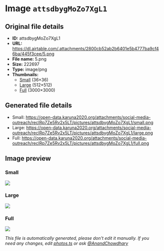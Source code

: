 # Image `attsdbygMoZo7XgL1`

## Original file details

- **ID:** attsdbygMoZo7XgL1
- **URL:** https://dl.airtable.com/.attachments/2800cb52ab2b6401e5b4777ba9cf46ba/445f3cee/5.png
- **File name:** 5.png
- **Size:** 222697
- **Type:** image/png
- **Thumbnails:**
  - [Small](https://dl.airtable.com/.attachmentThumbnails/de750ea57872f056ebc5ac8490516f16/a4daf38b) (36×36)
  - [Large](https://dl.airtable.com/.attachmentThumbnails/4505dbfeedd39ef8acf2baa38caa51bf/f73caf0a) (512×512)
  - [Full](https://dl.airtable.com/.attachmentThumbnails/e4d2fd550c650ae713acc53bccbe8490/ff7180de) (3000×3000)

## Generated file details

- Small: https://open-data.karuna2020.org/attachments/social-media-outreach/reclRp7Ze5Rv2x5LT/pictures/attsdbygMoZo7XgL1/small.png
- Large: https://open-data.karuna2020.org/attachments/social-media-outreach/reclRp7Ze5Rv2x5LT/pictures/attsdbygMoZo7XgL1/large.png
- Full: https://open-data.karuna2020.org/attachments/social-media-outreach/reclRp7Ze5Rv2x5LT/pictures/attsdbygMoZo7XgL1/full.png

## Image preview

### Small

![](https://open-data.karuna2020.org/attachments/social-media-outreach/reclRp7Ze5Rv2x5LT/pictures/attsdbygMoZo7XgL1/small.png)

### Large

![](https://open-data.karuna2020.org/attachments/social-media-outreach/reclRp7Ze5Rv2x5LT/pictures/attsdbygMoZo7XgL1/large.png)

### Full

![](https://open-data.karuna2020.org/attachments/social-media-outreach/reclRp7Ze5Rv2x5LT/pictures/attsdbygMoZo7XgL1/full.png)

_This file is automatically generated, please don't edit it manually. If you need any changes, edit [photos.ts](/photos.ts) or ask [@AnandChowdhary](https://github.com/AnandChowdhary)_

